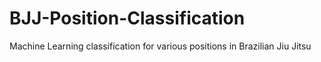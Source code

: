 # BJJ-Position-Classification
Machine Learning classification for various positions in Brazilian Jiu Jitsu
